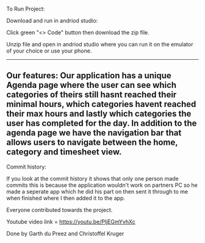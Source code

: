To Run Project:

Download and run in andriod studio:

Click green "<> Code" button then download the zip file.

Unzip file and open in andriod studio where you can run it on the emulator of your choice or use your phone.

------------------------------------------------------------------------------------------------------------------------
Our features:
Our application has a unique Agenda page where the user can see which categories of theirs still hasnt reached their minimal hours, which categories havent reached their max hours and lastly which categories
the user has completed for the day. In addition to the agenda page we have the navigation bar that allows users to navigate between the home, category and timesheet view.
------------------------------------------------------------------------------------------------------------------------

Commit history:

If you look at the commit history it shows that only one person made commits this is because the application wouldn't work on partners PC so he made a seperate app which he did his part on then sent it through to me when finished where I then added it to the app.

Everyone contributed towards the project.

Youtube video link = https://youtu.be/PljEGmYvhXc

Done by Garth du Preez and Christoffel Kruger
